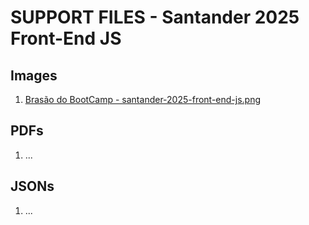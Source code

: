 # SUPPORT FILES - Santander 2025 Front-End JS

## Images

1. [Brasão do BootCamp - santander-2025-front-end-js.png](santander-2025-front-end-js.png)

## PDFs

1. ... 

## JSONs

1. ...
